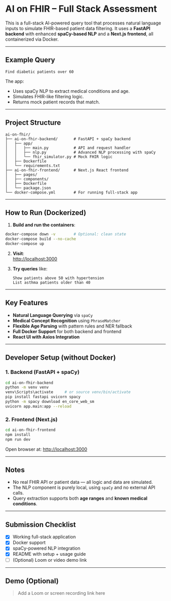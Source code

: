 # AI on FHIR – Full Stack Assessment

This is a full-stack AI-powered query tool that processes natural language inputs to simulate FHIR-based patient data filtering. It uses a **FastAPI backend** with enhanced **spaCy-based NLP** and a **Next.js frontend**, all containerized via Docker.

---

## Example Query

```
Find diabetic patients over 60
```

The app:
- Uses spaCy NLP to extract medical conditions and age.
- Simulates FHIR-like filtering logic.
- Returns mock patient records that match.

---

## Project Structure

```
ai-on-fhir/
├── ai-on-fhir-backend/       # FastAPI + spaCy backend
│   ├── app/
│   │   ├── main.py           # API and request handler
│   │   ├── nlp.py            # Advanced NLP processing with spaCy
│   │   └── fhir_simulator.py # Mock FHIR logic
│   ├── Dockerfile
│   └── requirements.txt
├── ai-on-fhir-frontend/      # Next.js React frontend
│   ├── pages/
│   ├── components/
│   ├── Dockerfile
│   └── package.json
└── docker-compose.yml        # For running full-stack app
```

---

## How to Run (Dockerized)

1. **Build and run the containers**:

```bash
docker-compose down -v        # Optional: clean state
docker-compose build --no-cache
docker-compose up
```

2. **Visit**:  
   [http://localhost:3000](http://localhost:3000)

3. **Try queries** like:
   ```
   Show patients above 50 with hypertension
   List asthma patients older than 40
   ```

---

## Key Features

- **Natural Language Querying** via `spaCy`
- **Medical Concept Recognition** using `PhraseMatcher`
- **Flexible Age Parsing** with pattern rules and NER fallback
- **Full Docker Support** for both backend and frontend
- **React UI with Axios Integration**

---

## Developer Setup (without Docker)

### 1. Backend (FastAPI + spaCy)

```bash
cd ai-on-fhir-backend
python -m venv venv
venv\Scripts\activate     # or source venv/bin/activate
pip install fastapi uvicorn spacy
python -m spacy download en_core_web_sm
uvicorn app.main:app --reload
```

### 2. Frontend (Next.js)

```bash
cd ai-on-fhir-frontend
npm install
npm run dev
```

Open browser at: [http://localhost:3000](http://localhost:3000)

---

## Notes

- No real FHIR API or patient data — all logic and data are simulated.
- The NLP component is purely local, using `spaCy` and no external API calls.
- Query extraction supports both **age ranges** and **known medical conditions**.

---

## Submission Checklist

- [x] Working full-stack application
- [x] Docker support
- [x] spaCy-powered NLP integration
- [x] README with setup + usage guide
- [ ] (Optional) Loom or video demo link

---

## Demo (Optional)

> Add a Loom or screen recording link here
